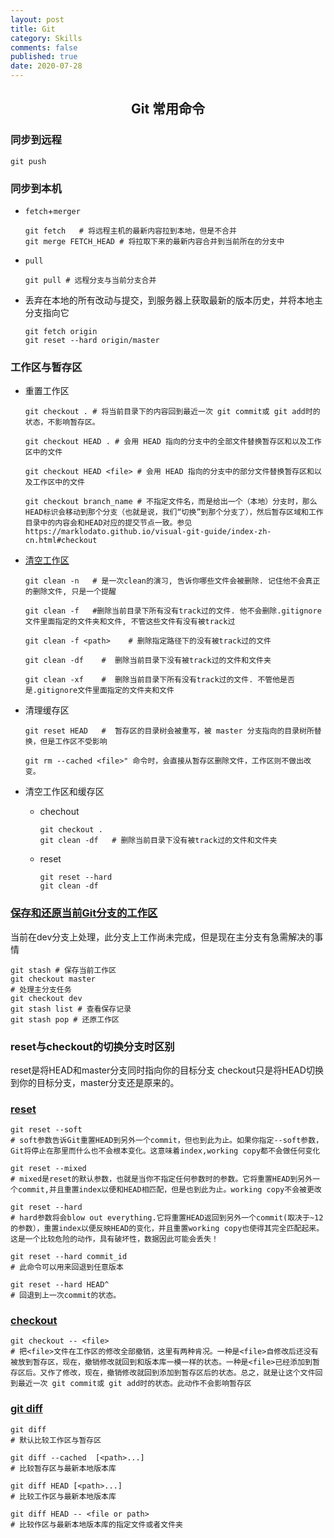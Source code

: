 ```yaml
---
layout: post
title: Git
category: Skills
comments: false
published: true
date: 2020-07-28
---
```


## <center>Git 常用命令</center>

### 同步到远程
``` shell
git push
```


### 同步到本机

* `fetch`+`merger`
  ``` shell
  git fetch   # 将远程主机的最新内容拉到本地，但是不合并
  git merge FETCH_HEAD # 将拉取下来的最新内容合并到当前所在的分支中
  ```
      
      

* `pull`
  ``` shell
  git pull # 远程分支与当前分支合并
  ```

* 丢弃在本地的所有改动与提交，到服务器上获取最新的版本历史，并将本地主分支指向它
  ``` shell
  git fetch origin
  git reset --hard origin/master
  ```

### 工作区与暂存区

* 重置工作区 
  ``` shell
  git checkout . # 将当前目录下的内容回到最近一次 git commit或 git add时的状态，不影响暂存区。
  ```

  ``` shell
  git checkout HEAD . # 会用 HEAD 指向的分支中的全部文件替换暂存区和以及工作区中的文件
  ```

  ``` shell
  git checkout HEAD <file> # 会用 HEAD 指向的分支中的部分文件替换暂存区和以及工作区中的文件
  ```

  ``` shell
  git checkout branch_name # 不指定文件名，而是给出一个（本地）分支时，那么HEAD标识会移动到那个分支（也就是说，我们“切换”到那个分支了），然后暂存区域和工作目录中的内容会和HEAD对应的提交节点一致。参见 https://marklodato.github.io/visual-git-guide/index-zh-cn.html#checkout
  ```

* [清空工作区](https://www.jianshu.com/p/0b05ef199749)
  ``` shell
  git clean -n   # 是一次clean的演习, 告诉你哪些文件会被删除. 记住他不会真正的删除文件, 只是一个提醒
  ```

  ``` shell
  git clean -f   #删除当前目录下所有没有track过的文件. 他不会删除.gitignore文件里面指定的文件夹和文件, 不管这些文件有没有被track过
  ```

  ``` shell
  git clean -f <path>    # 删除指定路径下的没有被track过的文件
  ```

  ``` shell
  git clean -df    #  删除当前目录下没有被track过的文件和文件夹
  ```

  ``` shell
  git clean -xf    #  删除当前目录下所有没有track过的文件. 不管他是否是.gitignore文件里面指定的文件夹和文件
  ```

* 清理缓存区
  ``` shell
  git reset HEAD   #  暂存区的目录树会被重写，被 master 分支指向的目录树所替换，但是工作区不受影响
  ```

  ``` shell
  git rm --cached <file>" 命令时，会直接从暂存区删除文件，工作区则不做出改变。
  ```

* 清空工作区和缓存区
 
  * chechout
    ``` shell
    git checkout . 
    git clean -df   # 删除当前目录下没有被track过的文件和文件夹
    ```

  * reset
    ``` shell
    git reset --hard
    git clean -df
    ```
      
        


### [保存和还原当前Git分支的工作区](https://segmentfault.com/a/1190000023340938)

当前在dev分支上处理，此分支上工作尚未完成，但是现在主分支有急需解决的事情

``` shell
git stash # 保存当前工作区
git checkout master
# 处理主分支任务
git checkout dev
git stash list # 查看保存记录
git stash pop # 还原工作区
```


### reset与checkout的切换分支时区别

reset是将HEAD和master分支同时指向你的目标分支
checkout只是将HEAD切换到你的目标分支，master分支还是原来的。


### [reset](https://www.cnblogs.com/keystone/p/10700617.html)

```shell
git reset --soft 
# soft参数告诉Git重置HEAD到另外一个commit，但也到此为止。如果你指定--soft参数，Git将停止在那里而什么也不会根本变化。这意味着index,working copy都不会做任何变化
```

```shell
git reset --mixed
# mixed是reset的默认参数，也就是当你不指定任何参数时的参数。它将重置HEAD到另外一个commit,并且重置index以便和HEAD相匹配，但是也到此为止。working copy不会被更改
```

```shell
git reset --hard
# hard参数将会blow out everything.它将重置HEAD返回到另外一个commit(取决于~12的参数），重置index以便反映HEAD的变化，并且重置working copy也使得其完全匹配起来。这是一个比较危险的动作，具有破坏性，数据因此可能会丢失！
```

```shell
git reset --hard commit_id
# 此命令可以用来回退到任意版本
```

```shell
git reset --hard HEAD^
# 回退到上一次commit的状态。
```


### [checkout]()

```shell
git checkout -- <file>
# 把<file>文件在工作区的修改全部撤销，这里有两种肯况。一种是<file>自修改后还没有被放到暂存区，现在，撤销修改就回到和版本库一模一样的状态。一种是<file>已经添加到暂存区后。又作了修改，现在，撤销修改就回到添加到暂存区后的状态。总之，就是让这个文件回到最近一次 git commit或 git add时的状态。此动作不会影响暂存区
```

### [git diff](https://www.jianshu.com/p/3098978dff26)

```shell
git diff
# 默认比较工作区与暂存区
```

```shell
git diff --cached  [<path>...] 
# 比较暂存区与最新本地版本库
```


```shell
git diff HEAD [<path>...]
# 比较工作区与最新本地版本库
```

```shell
git diff HEAD -- <file or path>
# 比较作区与最新本地版本库的指定文件或者文件夹
```